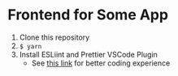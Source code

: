 # Frontend for Some App

1. Clone this repository
2. `$ yarn`
3. Install ESLiint and Prettier VSCode Plugin
   - See [this link](https://velog.io/@velopert/eslint-and-prettier-in-react) for better coding experience
